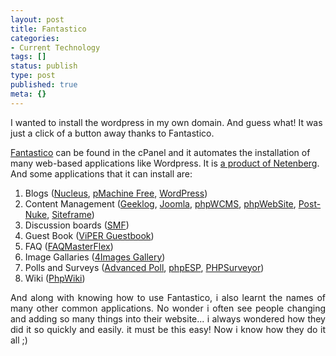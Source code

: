 ```yaml
---
layout: post
title: Fantastico
categories:
- Current Technology
tags: []
status: publish
type: post
published: true
meta: {}
---
```

I wanted to install the wordpress in my own domain. And guess what! It was just a click of a button away thanks to Fantastico.

<a href="http://en.wikipedia.org/wiki/Fantastico_%28web_hosting%29">Fantastico</a> can be found in the cPanel and it automates the installation of many web-based applications like Wordpress. It is <a href="http://netenberg.com/fantastico.php">a product of Netenberg</a>. And some applications that it can install are:
<ol>
	<li>Blogs (<a href="http://nucleuscms.org/">Nucleus</a>, <a href="http://www.pmachine.com/ ">pMachine Free</a>, <a href="http://wordpress.org/ ">WordPress</a>)</li>
	<li>Content Management (<a href="http://www.geeklog.net/ ">Geeklog</a>, <a href="http://www.joomla.org/ ">Joomla</a>, <a href="http://www.phpwcms.de/ ">phpWCMS</a>, <a href="http://phpwebsite.appstate.edu/ ">phpWebSite</a>, <a href="http://www.postnuke.com/ ">Post-Nuke</a>, <a href="http://siteframe.org/ ">Siteframe</a>) </li>
	<li>Discussion boards (<a href="http://www.simplemachines.org/ ">SMF</a>)</li>
	<li>Guest Book (<a href="http://www.vipergb.de.vu/ ">ViPER Guestbook</a>)</li>
	<li>FAQ (<a href="http://www.technetguru.net/design/faqmasterflex.php">FAQMasterFlex</a>)</li>
	<li>Image Gallaries (<a href="http://www.4homepages.de/ ">4Images Gallery</a>)</li>
	<li>Polls and Surveys (<a href="http://www.proxy2.de/scripts.php ">Advanced Poll</a>, <a href="http://phpesp.sourceforge.net/ ">phpESP</a>, <a href="http://www.phpsurveyor.org/">PHPSurveyor</a>)</li>
	<li>Wiki (<a href="http://phpwiki.sourceforge.net/ ">PhpWiki</a>)</li>
</ol>
<p align="justify">And along with knowing how to use Fantastico, i also learnt the names of many other common applications. No wonder i often see people changing and adding so many things into their website... i always wondered how they did it so quickly and easily. it must be this easy! Now i know how they do it all ;)</p>
